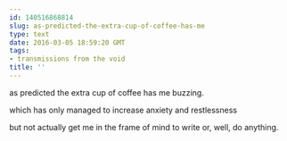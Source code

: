 ```yaml
---
id: 140516868814
slug: as-predicted-the-extra-cup-of-coffee-has-me
type: text
date: 2016-03-05 18:59:20 GMT
tags:
- transmissions from the void
title: ''
---
```


as predicted the extra cup of coffee has me buzzing.

which has only managed to increase anxiety and restlessness

but not actually get me in the frame of mind to write or, well, do anything.